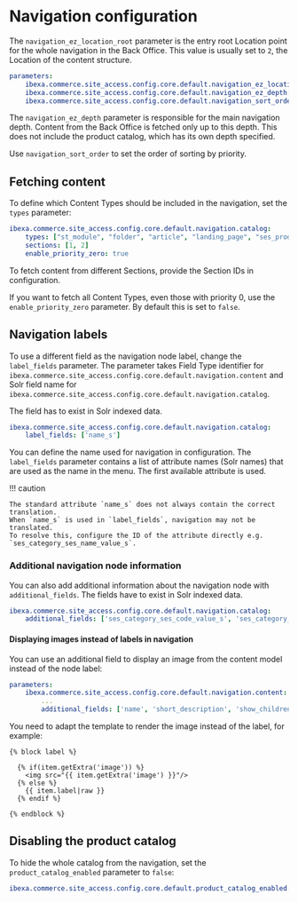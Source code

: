 # Navigation configuration

The `navigation_ez_location_root` parameter is the entry root Location point for the whole navigation in the Back Office.
This value is usually set to `2`, the Location of the content structure.

``` yaml
parameters:
    ibexa.commerce.site_access.config.core.default.navigation_ez_location_root: 2
    ibexa.commerce.site_access.config.core.default.navigation_ez_depth: 3
    ibexa.commerce.site_access.config.core.default.navigation_sort_order: 'asc'
```

The `navigation_ez_depth` parameter is responsible for the main navigation depth.
Content from the Back Office is fetched only up to this depth.
This does not include the product catalog, which has its own depth specified.

Use `navigation_sort_order` to set the order of sorting by priority.

## Fetching content

To define which Content Types should be included in the navigation, set the `types` parameter:

``` yaml
ibexa.commerce.site_access.config.core.default.navigation.catalog:
    types: ["st_module", "folder", "article", "landing_page", "ses_productcatalog", "blog"]
    sections: [1, 2]
    enable_priority_zero: true
```

To fetch content from different Sections, provide the Section IDs in configuration.

If you want to fetch all Content Types, even those with priority 0, use the `enable_priority_zero` parameter.
By default this is set to `false`.

## Navigation labels

To use a different field as the navigation node label, change the `label_fields` parameter.
The parameter takes Field Type identifier for `ibexa.commerce.site_access.config.core.default.navigation.content`
and Solr field name for `ibexa.commerce.site_access.config.core.default.navigation.catalog`.

The field has to exist in Solr indexed data.

``` yaml
ibexa.commerce.site_access.config.core.default.navigation.catalog:
    label_fields: ['name_s']
```

You can define the name used for navigation in configuration. The `label_fields` parameter contains a list of attribute names (Solr names) that are used as the name in the menu. 
The first available attribute is used. 

!!! caution

    The standard attribute `name_s` does not always contain the correct translation. 
    When `name_s` is used in `label_fields`, navigation may not be translated.
    To resolve this, configure the ID of the attribute directly e.g. `ses_category_ses_name_value_s`.

### Additional navigation node information

You can also add additional information about the navigation node with `additional_fields`.
The fields have to exist in Solr indexed data.

``` yaml
ibexa.commerce.site_access.config.core.default.navigation.catalog:
    additional_fields: ['ses_category_ses_code_value_s', 'ses_category_ses_name_value_s']
```

#### Displaying images instead of labels in navigation

You can use an additional field to display an image from the content model instead of the node label:

``` yaml
parameters:   
    ibexa.commerce.site_access.config.core.default.navigation.content:
        ...
        additional_fields: ['name', 'short_description', 'show_children', 'image']
```

You need to adapt the template to render the image instead of the label, for example:

``` html+twig
{% block label %}

  {% if(item.getExtra('image')) %}
    <img src="{{ item.getExtra('image') }}"/>
  {% else %}
    {{ item.label|raw }}
  {% endif %}

{% endblock %}
```

## Disabling the product catalog

To hide the whole catalog from the navigation, set the `product_catalog_enabled` parameter to `false`:

``` yaml
ibexa.commerce.site_access.config.core.default.product_catalog_enabled: false
```
